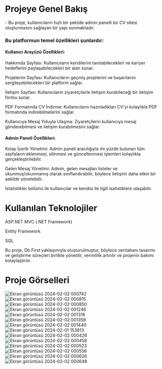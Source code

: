 <h1>Projeye Genel Bakış</h1>
- Bu proje, kullanıcıların hızlı bir şekilde admin panelli bir CV sitesi oluşturmasını sağlayan bir yapı sunmaktadır.
<h3>Bu platformun temel özellikleri şunlardır:</h3>

<h4>Kullanıcı Arayüzü Özellikleri:</h4>

Hakkımda Sayfası: Kullanıcıların kendilerini tanıtabilecekleri ve kariyer hedeflerini paylaşabilecekleri bir alan sunar.

Projelerim Sayfası: Kullanıcıların geçmiş projelerini ve başarılarını sergileyebilecekleri bir platform sağlar.

İletişim Sayfası: Kullanıcıların ziyaretçilerle iletişim kurabileceği bir iletişim formu sunar.

PDF Formatında CV İndirme: Kullanıcıların hazırladıkları CV'yi kolaylıkla PDF formatında indirebilmelerini sağlar.

Kullanıcıya Mesaj Yoluyla Ulaşma: Ziyaretçilerin kullanıcıya mesaj gönderebilmesi ve iletişim kurabilmesini sağlar.

<h4>Admin Paneli Özellikleri:</h4>

Kolay İçerik Yönetimi: Admin paneli aracılığıyla ön yüzde bulunan tüm sayfaların eklenmesi, silinmesi ve güncellenmesi işlemleri kolaylıkla gerçekleştirilebilir.

Gelen Mesaj Yönetimi: Admin, gelen mesajları listeler ve okunmuş/okunmamış olarak sınıflandırabilir, böylece iletişimi daha etkin bir şekilde yönetebilir.

İstatistikler bölümü ile kullanıcılar ve kendisi ile ilgili isatistiklere ulaşabilir.

<h1>Kullanılan Teknolojiler</h1>

ASP.NET MVC (.NET Framework)

Entity Framework

SQL

Bu proje, Db First yaklaşımıyla oluşturulmuştur, böylece veritabanı tasarımı ve geliştirme süreçleri birlikte yönetilir, verimlilik artırılır ve projenin bakımı kolaylaştırılır.

<h1>Proje Görselleri</h1>

![Ekran görüntüsü 2024-02-02 000742](https://github.com/Yahyaygmr/MeyawoPortfolio-MY-Proje1/assets/101245826/c0563aaf-7142-4f44-a090-193c3e2e7bb3)
![Ekran görüntüsü 2024-02-02 000815](https://github.com/Yahyaygmr/MeyawoPortfolio-MY-Proje1/assets/101245826/5c29e139-4561-453c-91da-bbc6077ea2f3)
![Ekran görüntüsü 2024-02-02 000850](https://github.com/Yahyaygmr/MeyawoPortfolio-MY-Proje1/assets/101245826/55662de3-2fce-4946-bf27-375b6ecb31d2)
![Ekran görüntüsü 2024-02-02 001246](https://github.com/Yahyaygmr/MeyawoPortfolio-MY-Proje1/assets/101245826/9f98bc57-aac9-4b48-addb-5ecce2be6701)
![Ekran görüntüsü 2024-02-02 001316](https://github.com/Yahyaygmr/MeyawoPortfolio-MY-Proje1/assets/101245826/4eb1ed37-43d3-4424-b5f4-fe32c4f48e1f)
![Ekran görüntüsü 2024-02-02 001358](https://github.com/Yahyaygmr/MeyawoPortfolio-MY-Proje1/assets/101245826/3c13a5c3-5472-4eff-8319-7b4ee326c2e5)
![Ekran görüntüsü 2024-02-02 001440](https://github.com/Yahyaygmr/MeyawoPortfolio-MY-Proje1/assets/101245826/059f1b66-b82a-40fc-98f9-de65b3261f9f)
![Ekran görüntüsü 2024-02-01 153813](https://github.com/Yahyaygmr/MeyawoPortfolio-MY-Proje1/assets/101245826/da40f968-a0bd-44fc-a569-cc4435b9ebb1)
![Ekran görüntüsü 2024-02-02 000426](https://github.com/Yahyaygmr/MeyawoPortfolio-MY-Proje1/assets/101245826/2c2027f8-7cc4-4a8f-826c-ee0a81aa3848)
![Ekran görüntüsü 2024-02-02 000458](https://github.com/Yahyaygmr/MeyawoPortfolio-MY-Proje1/assets/101245826/1e52e8e0-f7c3-4601-8532-6329d902ff24)
![Ekran görüntüsü 2024-02-02 000523](https://github.com/Yahyaygmr/MeyawoPortfolio-MY-Proje1/assets/101245826/adafb421-1c98-402e-8959-7245ce44ae22)
![Ekran görüntüsü 2024-02-02 000556](https://github.com/Yahyaygmr/MeyawoPortfolio-MY-Proje1/assets/101245826/73b39023-b31a-420c-9520-6b9d867016ae)
![Ekran görüntüsü 2024-02-02 000626](https://github.com/Yahyaygmr/MeyawoPortfolio-MY-Proje1/assets/101245826/92bbc13c-af4f-4a2d-9126-a1c4407349ef)
![Ekran görüntüsü 2024-02-02 000648](https://github.com/Yahyaygmr/MeyawoPortfolio-MY-Proje1/assets/101245826/6dfeb0f3-2656-4a3e-9f12-59d218029155)
